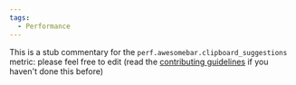 ```yaml
---
tags:
  - Performance
---
```


This is a stub commentary for the `perf.awesomebar.clipboard_suggestions` metric: please feel free to edit (read the
[contributing guidelines](https://github.com/mozilla/glean-annotations/blob/main/CONTRIBUTING.md)
if you haven't done this before)
